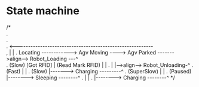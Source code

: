 # State machine


/*    
.     
.     
.                              <---------------------------------------------------------\
,                              |                                                          | 
.   Locating ------------>   Agv Moving ----> Agv Parked ------->align--> Robot_Loading ---^  
.    (Slow)   [Got RFID]        |  (Read Mark RFID)           |                           | 
.                               |                             |-->align--> Robot_Unloading-^
.                             (Fast)                          |                           |
.                             (Slow)                          |-------> Charging ---------^
.                             (SuperSlow)                     |                           |
.                             (Paused)                        |--------> Sleeping --------^
.                                                             |                           |
.                                                             |--------> Charging --------^
*/